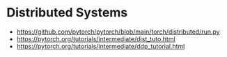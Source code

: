 # Distributed Systems

-   https://github.com/pytorch/pytorch/blob/main/torch/distributed/run.py
-   https://pytorch.org/tutorials/intermediate/dist_tuto.html
-   https://pytorch.org/tutorials/intermediate/ddp_tutorial.html
